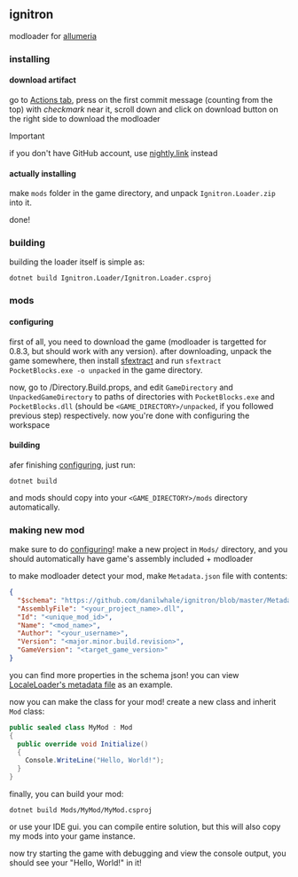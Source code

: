 ## ignitron

modloader for [allumeria](https://unobtainablemelon.itch.io/allumeria)

### installing

#### download artifact
go to [Actions tab](https://github.com/danilwhale/ignitron/actions/workflows/dotnet.yml), press on the first commit message 
(counting from the top) with *checkmark* near it, scroll down and click on download button on the right side to download the modloader

> [!IMPORTANT]
> if you don't have GitHub account, use [nightly.link](https://nightly.link/danilwhale/ignitron/workflows/dotnet.yaml/main) instead

#### actually installing

make `mods` folder in the game directory, and unpack `Ignitron.Loader.zip` into it.

done!

### building

building the loader itself is simple as:

```
dotnet build Ignitron.Loader/Ignitron.Loader.csproj
```

### mods

#### configuring

first of all, you need to download the game (modloader is targetted for 0.8.3, but should work with any version). after
downloading, unpack the game somewhere, then
install [sfextract](https://github.com/Droppers/SingleFileExtractor?tab=readme-ov-file#install) and run
`sfextract PocketBlocks.exe -o unpacked` in the game directory.

now, go to /Directory.Build.props, and edit `GameDirectory` and `UnpackedGameDirectory` to paths of directories with
`PocketBlocks.exe` and `PocketBlocks.dll` (should be `<GAME_DIRECTORY>/unpacked`, if you followed previous step)
respectively. now you're done with configuring the workspace

#### building

afer finishing [configuring](#configuring), just run:

```
dotnet build
```

and mods should copy into your `<GAME_DIRECTORY>/mods` directory automatically.

### making new mod

make sure to do [configuring](#configuring)! make a new project in `Mods/` directory, and you should automatically have
game's assembly included + modloader

to make modloader detect your mod, make `Metadata.json` file with contents:

```json
{
  "$schema": "https://github.com/danilwhale/ignitron/blob/master/Metadata.schema.json",
  "AssemblyFile": "<your_project_name>.dll",
  "Id": "<unique_mod_id>",
  "Name": "<mod_name>",
  "Author": "<your_username>",
  "Version": "<major.minor.build.revision>",
  "GameVersion": "<target_game_version>"
}
```

you can find more properties in the schema json! you can
view [LocaleLoader's metadata file](Mods/LocaleLoader/Metadata.json) as an example.

now you can make the class for your mod! create a new class and inherit `Mod` class:

```cs
public sealed class MyMod : Mod
{
  public override void Initialize()
  {
    Console.WriteLine("Hello, World!");
  }
}
```

finally, you can build your mod:

```
dotnet build Mods/MyMod/MyMod.csproj
```

or use your IDE gui. you can compile entire solution, but this will also copy my mods into your game instance.

now try starting the game with debugging and view the console output, you should see your "Hello, World!" in it!
